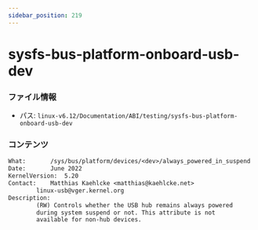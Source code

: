 ```yaml
---
sidebar_position: 219
---
```

# sysfs-bus-platform-onboard-usb-dev

### ファイル情報

- パス: `linux-v6.12/Documentation/ABI/testing/sysfs-bus-platform-onboard-usb-dev`

### コンテンツ

```txt
What:		/sys/bus/platform/devices/<dev>/always_powered_in_suspend
Date:		June 2022
KernelVersion:	5.20
Contact:	Matthias Kaehlcke <matthias@kaehlcke.net>
		linux-usb@vger.kernel.org
Description:
		(RW) Controls whether the USB hub remains always powered
		during system suspend or not. This attribute is not
		available for non-hub devices.

```
